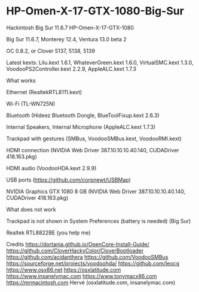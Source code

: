 # HP-Omen-X-17-GTX-1080-Big-Sur
Hackintosh Big Sur 11.6.7 HP-Omen-X-17-GTX-1080

Big Sur 11.6.7, Monterey 12.4, Ventura 13.0 beta 2

OC 0.8.2, or Clover 5137, 5138, 5139

Latest kexts: Lilu.kext 1.6.1, WhateverGreen.kext 1.6.0, VirtualSMC.kext 1.3.0, VoodooPS2Controller.kext 2.2.9, AppleALC.kext 1.7.3 

What works

Ethernet (RealtekRTL8111.kext)

Wi-Fi (TL-WN725N)

Bluetooth (Hideez Bluetooth Dongle, BlueToolFixup.kext 2.6.3)

Internal Speakers, Internal Microphone (AppleALC.kext 1.7.3)

Trackpad with gestures (SMBus, VoodooSMBus.kext, VoodooRMI.kext)

HDMI connection (NVIDIA Web Driver 387.10.10.10.40.140, CUDADriver 418.163.pkg)

HDMI audio (VoodooHDA.kext 2.9.9)

USB ports (https://github.com/corpnewt/USBMap)

NVIDIA Graphics GTX 1080 8 GB (NVIDIA Web Driver 387.10.10.10.40.140, CUDADriver 418.163.pkg)

What does not work

Trackpad is not shown in System Preferences (battery is needed) (Big Sur)

Realtek RTL8822BE (you help me)

Credits
https://dortania.github.io/OpenCore-Install-Guide/
https://github.com/CloverHackyColor/CloverBootloader
https://github.com/acidanthera
https://github.com/VoodooSMBus
https://sourceforge.net/projects/voodoohda/
https://github.com/leocg
https://www.osx86.net
https://osxlatitude.com
https://www.insanelymac.com
https://www.tonymacx86.com
https://mrmacintosh.com
Hervé (osxlatitude.com, insanelymac.com)

